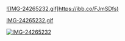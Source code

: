 > 


[![IMG-24265232.gif]https://ibb.co/FJmSDfs)](https://postimg.cc/1g18408m)


[IMG-24265232.gif](https://ibb.co/FJmSDfs)


<a href='https://postimg.cc/1g18408m' target='_blank'><img src='https://i.postimg.cc/1g18408m/IMG-24265232.gif' border='0' alt='IMG-24265232'/></a>



